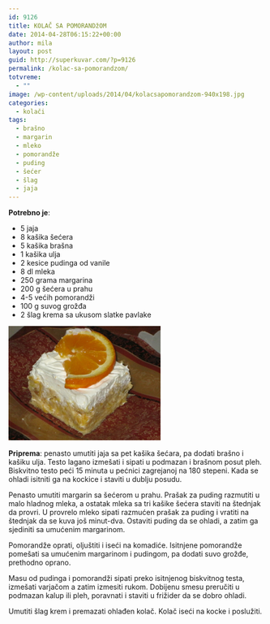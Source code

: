 ```yaml
---
id: 9126
title: KOLAČ SA POMORANDžOM
date: 2014-04-28T06:15:22+00:00
author: mila
layout: post
guid: http://superkuvar.com/?p=9126
permalink: /kolac-sa-pomorandzom/
totvreme:
  - ""
image: /wp-content/uploads/2014/04/kolacsapomorandzom-940x198.jpg
categories:
  - kolači
tags:
  - brašno
  - margarin
  - mleko
  - pomorandže
  - puding
  - šećer
  - šlag
  - jaja
---
```

**Potrebno je**:

  * 5 jaja
  * 8 kašika šećera
  * 5 kašika brašna
  * 1 kašika ulja
  * 2 kesice pudinga od vanile
  * 8 dl mleka
  * 250 grama margarina
  * 200 g šećera u prahu
  * 4-5 većih pomorandži
  * 100 g suvog grožđa
  * 2 šlag krema sa ukusom slatke pavlake

[<img class="alignnone size-medium wp-image-9128" src="/wp-content/uploads/2014/04/kolacsapomorandzom-1024x768.jpg" alt="kolacsapomorandzom" width="300" height="225" />](/wp-content/uploads/2014/04/kolacsapomorandzom.jpg)

**Priprema**: penasto umutiti jaja sa pet kašika šećara, pa dodati brašno i kašiku ulja. Testo lagano izmešati i sipati u podmazan i brašnom posut pleh. Biskvitno testo peći 15 minuta u pećnici zagrejanoj na 180 stepeni. Kada se ohladi isitniti ga na kockice i staviti u dublju posudu.

Penasto umutiti margarin sa šećerom u prahu. Prašak za puding razmutiti u malo hladnog mleka, a ostatak mleka sa tri kašike šećera staviti na štednjak da provri. U provrelo mleko sipati razmućen prašak za puding i vratiti na štednjak da se kuva još minut-dva. Ostaviti puding da se ohladi, a zatim ga sjediniti sa umućenim margarinom.

Pomorandže oprati, oljuštiti i iseći na komadiće. Isitnjene pomorandže pomešati sa umućenim margarinom i pudingom, pa dodati suvo grožđe, prethodno oprano.

Masu od pudinga i pomorandži sipati preko isitnjenog biskvitnog testa, izmešati varjačom a zatim izmesiti rukom. Dobijenu smesu preručiti u podmazan kalup ili pleh, poravnati i staviti u frižider da se dobro ohladi.

Umutiti šlag krem i premazati ohlađen kolač. Kolač iseći na kocke i poslužiti.